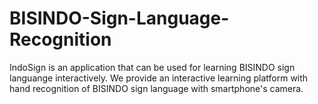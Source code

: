 # BISINDO-Sign-Language-Recognition
IndoSign is an application that can be used for learning BISINDO sign languange interactively. We provide an interactive learning platform
with hand recognition of BISINDO sign language with smartphone's camera. 
